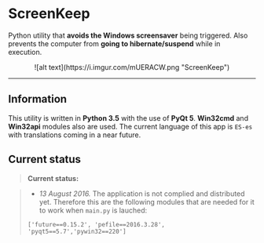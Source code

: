 ScreenKeep
===========


Python utility that **avoids the Windows screensaver** being triggered. Also prevents the computer from **going to hibernate/suspend** while in execution.

<center>![alt text](https://i.imgur.com/mUERACW.png "ScreenKeep")</center>


----------

Information
-------------

This utility is written in **Python 3.5** with the use of **PyQt 5**. **Win32cmd** and **Win32api** modules also are used.
The current language of this app is `ES-es` with translations coming in a near future.

Current status
--------------

> **Current status:**

> - *13 August 2016.* The application is not complied and distributed yet. Therefore this are the following modules that are needed for it to work when `main.py` is lauched:
> 
> `['future==0.15.2', 'pefile==2016.3.28', 'pyqt5==5.7','pywin32==220']`

